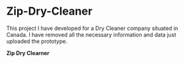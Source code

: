 # Zip-Dry-Cleaner
This project I have developed for a Dry Cleaner company situated in Canada. I have removed all the necessary information and data just uploaded the prototype.

**Zip Dry Clearner**
